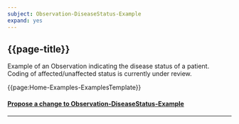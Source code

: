 ```yaml
---
subject: Observation-DiseaseStatus-Example
expand: yes
---
```




## {{page-title}}

Example of an Observation indicating the disease status of a patient. Coding of affected/unaffected status is currently under review.


{{page:Home-Examples-ExamplesTemplate}}



<div id="Feedback" class="tabcontent">
<h4><a href='https://simplifier.net/NHS-Digital-FHIR-Genomics-Implementation-Guide/Observation-DiseaseStatus-Example/~issues?level=File' target="_blank">Propose a change to Observation-DiseaseStatus-Example</a></h4>
</div>

---
